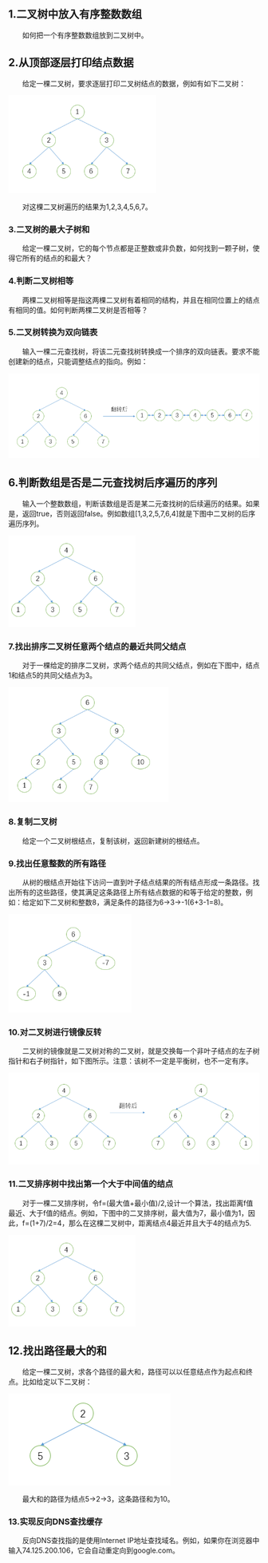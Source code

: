 ## 1.二叉树中放入有序整数数组

&emsp;&emsp;如何把一个有序整数数组放到二叉树中。

## 2.从顶部逐层打印结点数据

&emsp;&emsp;给定一棵二叉树，要求逐层打印二叉树结点的数据，例如有如下二叉树：

<img src="a1.png" style="zoom:67%;" />

&emsp;&emsp;对这棵二叉树遍历的结果为1,2,3,4,5,6,7。

### 3.二叉树的最大子树和

&emsp;&emsp;给定一棵二叉树，它的每个节点都是正整数或非负数，如何找到一颗子树，使得它所有的结点的和最大？

### 4.判断二叉树相等

&emsp;&emsp;两棵二叉树相等是指这两棵二叉树有着相同的结构，并且在相同位置上的结点有相同的值。如何判断两棵二叉树是否相等？

### 5.二叉树转换为双向链表

&emsp;&emsp;输入一棵二元查找树，将该二元查找树转换成一个排序的双向链表。要求不能创建新的结点，只能调整结点的指向。例如：

<img src="a2.png" style="zoom:67%;" />

## 6.判断数组是否是二元查找树后序遍历的序列

&emsp;&emsp;输入一个整数数组，判断该数组是否是某二元查找树的后续遍历的结果。如果是，返回true，否则返回false。例如数组[1,3,2,5,7,6,4]就是下图中二叉树的后序遍历序列。

<img src="a3.png" style="zoom:67%;" />

### 7.找出排序二叉树任意两个结点的最近共同父结点

&emsp;&emsp;对于一棵给定的排序二叉树，求两个结点的共同父结点，例如在下图中，结点1和结点5的共同父结点为3。

<img src="a4.png" style="zoom:67%;" />

### 8.复制二叉树

&emsp;&emsp;给定一个二叉树根结点，复制该树，返回新建树的根结点。

### 9.找出任意整数的所有路径

&emsp;&emsp;从树的根结点开始往下访问一直到叶子结点结果的所有结点形成一条路径。找出所有的这些路径，使其满足这条路径上所有结点数据的和等于给定的整数，例如：给定如下二叉树和整数8，满足条件的路径为6->3->-1(6+3-1=8)。

<img src="a5.png" style="zoom:67%;" />

### 10.对二叉树进行镜像反转

&emsp;&emsp;二叉树的镜像就是二叉树对称的二叉树，就是交换每一个非叶子结点的左子树指针和右子树指针，如下图所示。注意：该树不一定是平衡树，也不一定有序。

<img src="a6.png" style="zoom:67%;" />

### 11.二叉排序树中找出第一个大于中间值的结点

&emsp;&emsp;对于一棵二叉排序树，令f=(最大值+最小值)/2,设计一个算法，找出距离f值最近、大于f值的结点。例如，下图中的二叉排序树，最大值为7，最小值为1，因此，f=(1+7)/2=4，那么在这棵二叉树中，距离结点4最近并且大于4的结点为5.

<img src="a3.png" style="zoom:67%;" />

## 12.找出路径最大的和

&emsp;&emsp;给定一棵二叉树，求各个路径的最大和，路径可以以任意结点作为起点和终点。比如给定以下二叉树：

![](a7.png)

&emsp;&emsp;最大和的路径为结点5->2->3，这条路径和为10。

### 13.实现反向DNS查找缓存

&emsp;&emsp;反向DNS查找指的是使用Internet IP地址查找域名。例如，如果你在浏览器中输入74.125.200.106，它会自动重定向到google.com。